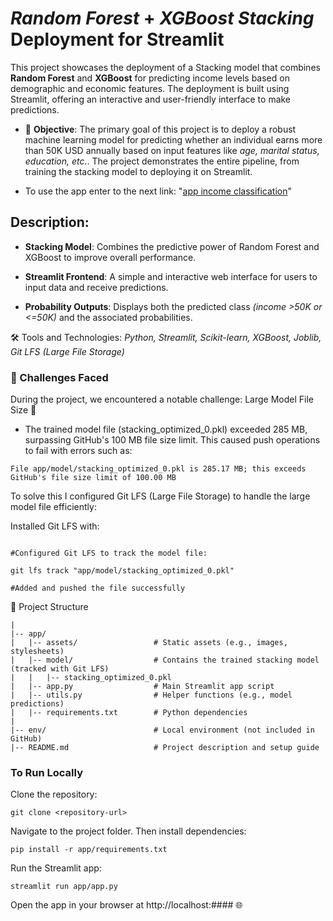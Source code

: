 # *Random Forest* + *XGBoost Stacking* Deployment for Streamlit

This project showcases the deployment of a Stacking model that combines **Random Forest** and **XGBoost** for predicting income levels based on demographic and economic features. The deployment is built using Streamlit, offering an interactive and user-friendly interface to make predictions.

* 🎯 **Objective**: The primary goal of this project is to deploy a robust machine learning model for predicting whether an individual earns more than 50K USD annually based on input features like *age, marital status, education, etc.*. The project demonstrates the entire pipeline, from training the stacking model to deploying it on Streamlit.

* To use the app enter to the next link: "[app income classification](https://mauricios11-random-forest-deployment.streamlit.app/)"

## Description:

* **Stacking Model**: Combines the predictive power of Random Forest and XGBoost to improve overall performance.

* **Streamlit Frontend**: A simple and interactive web interface for users to input data and receive predictions.

* **Probability Outputs**: Displays both the predicted class *(income >50K or <=50K)* and the associated probabilities.

🛠️ Tools and Technologies: *Python, Streamlit, Scikit-learn, XGBoost, Joblib, Git LFS (Large File Storage)*

### 🚧 Challenges Faced

During the project, we encountered a notable challenge: Large Model File Size 📂

* The trained model file (stacking_optimized_0.pkl) exceeded 285 MB, surpassing GitHub's 100 MB file size limit. This caused push operations to fail with errors such as:

```File app/model/stacking_optimized_0.pkl is 285.17 MB; this exceeds GitHub's file size limit of 100.00 MB```

To solve this I configured Git LFS (Large File Storage) to handle the large model file efficiently:

Installed Git LFS with:

```git lfs install

#Configured Git LFS to track the model file:

git lfs track "app/model/stacking_optimized_0.pkl"

#Added and pushed the file successfully
```

📁 Project Structure

```project-folder/
|
|-- app/
|   |-- assets/                 # Static assets (e.g., images, stylesheets)
|   |-- model/                  # Contains the trained stacking model (tracked with Git LFS)
|   |   |-- stacking_optimized_0.pkl
|   |-- app.py                  # Main Streamlit app script
|   |-- utils.py                # Helper functions (e.g., model predictions)
|   |-- requirements.txt        # Python dependencies
|
|-- env/                        # Local environment (not included in GitHub)
|-- README.md                   # Project description and setup guide
```

### To Run Locally

Clone the repository:

`git clone <repository-url>`

Navigate to the project folder. Then install dependencies:

`pip install -r app/requirements.txt`

Run the Streamlit app:

`streamlit run app/app.py`

Open the app in your browser at http://localhost:#### 🌐


